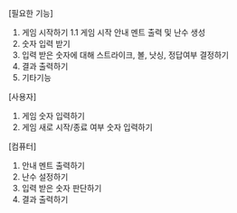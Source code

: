 [필요한 기능]
1. 게임 시작하기
1.1 게임 시작 안내 멘트 출력 및 난수 생성
2. 숫자 입력 받기
3. 입력 받은 숫자에 대해 스트라이크, 볼, 낫싱, 정답여부 결정하기
4. 결과 출력하기
5. 기타기능


[사용자]
1. 게임 숫자 입력하기
2. 게임 새로 시작/종료 여부 숫자 입력하기

[컴퓨터]
1. 안내 멘트 출력하기
2. 난수 설정하기
3. 입력 받은 숫자 판단하기
4. 결과 출력하기

